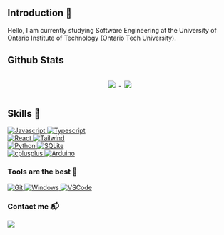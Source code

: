 ## Introduction :wave:
Hello, I am currently studying Software Engineering at the University of Ontario Institute of Technology (Ontario Tech University).

## Github Stats
<p align="center">
  <a href="https://github.com/anuraghazra/github-readme-stats">
    <img align="center" style="margin:1rem 0.5rem" src="https://github-readme-stats.vercel.app/api?username=JonathanLeaper&title_color=7dc4e4&bg_color=24273a&icon_color=7dc4e4&text_color=c9cacc&hide_border=true" />
  </a>
  <a href="https://git.io/streak-stats">
    <img align="center" style="margin:1rem 0.5rem" src="https://streak-stats.demolab.com?user=JonathanLeaper&hide_border=true&date_format=M%20j%5B%2C%20Y%5D&background=24273A&fire=F5A97F&ring=EED49F&stroke=5B6078&currStreakNum=CAD3F5&sideNums=CAD3F5&currStreakLabel=F5A97F&sideLabels=B8C0E0&dates=A5ADCB" />
  </a>
</p>

## Skills :wrench:
<span>
  <a href="https://devdocs.io/javascript/">
    <img src="https://img.shields.io/badge/-Javascript-F7DF1E?logo=javascript&logoColor=white&style=flat" title="Javascript"/>
  </a>
  <a href="https://www.typescriptlang.org/">
    <img src="https://img.shields.io/badge/-Typescript-3178C6?logo=typescript&logoColor=white&style=flat" title="Typescript" />
  </a>
  <br/>
  <a href="https://react.dev/">
    <img src="https://img.shields.io/badge/-React-61DAFB?logo=react&logoColor=white&style=flat" title="React" />
  </a>
  <a href="https://tailwindcss.com/">
    <img src="https://img.shields.io/badge/-Tailwind CSS-06B6D4?logo=tailwind css&logoColor=white&style=flat" title="Tailwind" />
  </a>
  <br/>
  <a href="https://www.python.org/">
    <img src="https://img.shields.io/badge/-Python-3776AB?logo=python&logoColor=white&style=flat" title="Python" />
  </a>
  <a href="https://docs.python.org/3/library/sqlite3.html">
    <img src="https://img.shields.io/badge/-SQLite-4479A1?logo=sqlite&logoColor=white&style=flat" title="SQLite" />
  </a>
  <br/>
  <a href="https://cplusplus.com/">
    <img src="https://img.shields.io/badge/-C++-00599C?logo=cplusplus&logoColor=white&style=flat" title="cplusplus" />
  </a>
  <a href="https://www.arduino.cc/">
    <img src="https://img.shields.io/badge/-Arduino-0E5980?logo=arduino&logoColor=white&style=flat" title="Arduino" />
  </a>
<span/>

### Tools are the best 🧰
<span>
  <a href="https://git-scm.com/">
    <img src="https://img.shields.io/badge/-Git-F05032?logo=git&logoColor=white&style=flat" title="Git" />
  </a>
  <a href="https://www.microsoft.com/en-ca/windows">
    <img src="https://img.shields.io/badge/-Windows-0078D6?logo=windows&logoColor=white&style=flat" title="Windows" />
  </a>
  <a href="https://code.visualstudio.com/">
    <img src="https://img.shields.io/badge/-Visual studio Code-007ACC?logo=visual studio code&logoColor=white&style=flat" title="VSCode" />
  </a>
<span/>

### Contact me :mailbox_with_mail:
<a title="jonathan.leaper@ontariotechu.net" href="https://mail.google.com/mail/?view=cm&fs=1&to=jonathan.leaper@ontariotechu.net"><img src="https://img.shields.io/badge/-Email-EA4335?logo=gmail&logoColor=white&style=for-the-badge" /></a>
